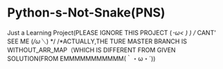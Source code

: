 # Python-s-Not-Snake(PNS)
Just a Learning Project(PLEASE IGNORE THIS PROJECT (*･ω< ) )
/*      CANT' SEE ME (*/ω＼*)      */
/*ACTUALLY,THE TURE MASTER BRANCH IS WITHOUT_ARR_MAP（WHICH IS DIFFERENT FROM GIVEN SOLUTION(FROM EMMMMMMMMMMM(｀・ω・´))
